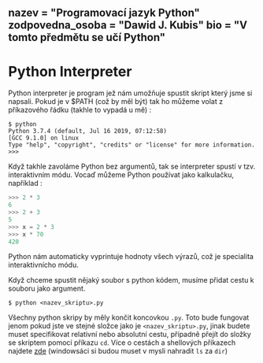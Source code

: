 nazev = "Programovací jazyk Python"
zodpovedna_osoba = "Dawid J. Kubis"
bio = "V tomto předmětu se učí Python"
---
# Python Interpreter

Python interpreter je program jež nám umožňuje spustit skript který jsme si napsali.
Pokud je v $PATH (což by měl být) tak ho můžeme volat z příkazového řádku (takhle to vypadá u mě) :
```shell
$ python
Python 3.7.4 (default, Jul 16 2019, 07:12:58) 
[GCC 9.1.0] on linux
Type "help", "copyright", "credits" or "license" for more information.
>>>
```
Když takhle zavoláme Python bez argumentů, tak se interpreter spustí v tzv. interaktivním módu.
Vocaď můžeme Python používat jako kalkulačku, například :
```python
>>> 2 * 3
6
>>> 2 + 3
5
>>> x = 2 * 3
>>> x * 70
420
```
Python nám automaticky vyprintuje hodnoty všech výrazů, což je specialita interaktivnícho módu.

Když chceme spustit nějaký soubor s python kódem, musíme přidat cestu k souboru jako argument.
```shell
$ python <nazev_skriptu>.py
```
Všechny python skripy by měly končit koncovkou `.py`.
Toto bude fungovat jenom pokud jste ve stejné složce jako je `<nazev_skriptu>.py`, jinak budete muset specifikovat relativní nebo absolutní cestu, případně přejít do složky se skriptem pomocí příkazu `cd`. Více o cestách a shellových příkazech najdete [zde](https://ryanstutorials.net/linuxtutorial/navigation.php) (windowsáci si budou muset v mysli nahradit `ls` za `dir`)
